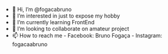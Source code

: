 - 👋 Hi, I’m @fogacabruno
- 👀 I’m interested in just to expose my hobby
- 🌱 I’m currently learning FrontEnd
- 💞️ I’m looking to collaborate on amateur project 
- 📫 How to reach me
      - Facebook: Bruno Fogaça
      - Instagram: fogacaabruno

<!---
fogacabruno/fogacabruno is a ✨ special ✨ repository because its `README.md` (this file) appears on your GitHub profile.
You can click the Preview link to take a look at your changes.
--->
